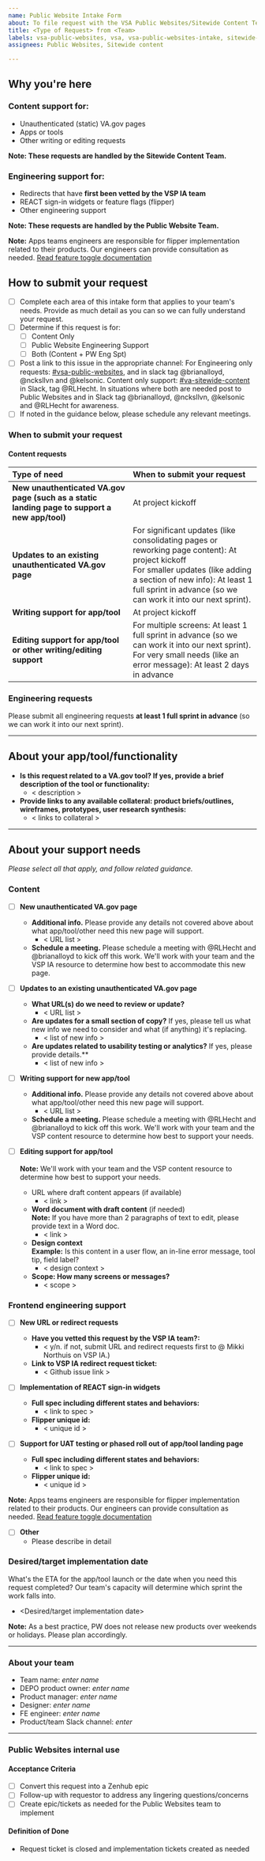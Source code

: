 ```yaml
---
name: Public Website Intake Form
about: To file request with the VSA Public Websites/Sitewide Content Teams
title: <Type of Request> from <Team>
labels: vsa-public-websites, vsa, vsa-public-websites-intake, sitewide-content, needs-grooming
assignees: Public Websites, Sitewide content

---
```


## Why you're here 

### Content support for:
- Unauthenticated (static) VA.gov pages
- Apps or tools
- Other writing or editing requests

**Note: These requests are handled by the Sitewide Content Team.** 

### Engineering support for:
- Redirects that have **first been vetted by the VSP IA team**
- REACT sign-in widgets or feature flags (flipper)
- Other engineering support

**Note: These requests are handled by the Public Website Team.** 

**Note:** Apps teams engineers are responsible for flipper implementation related to their products. Our engineers can provide consultation as needed. [Read feature toggle documentation](https://department-of-veterans-affairs.github.io/veteran-facing-services-tools/platform/tools/feature-toggles/)

## How to submit your request

- [ ] Complete each area of this intake form that applies to your team's needs. Provide as much detail as you can so we can fully understand your request.
- [ ] Determine if this request is for:
     - [ ] Content Only      
     - [ ] Public Website Engineering Support      
     - [ ] Both (Content + PW Eng Spt)   
- [ ] Post a link to this issue in the appropriate channel: For Engineering only requests: [#vsa-public-websites](https://dsva.slack.com/channels/vsa-public-websites), and in slack tag @brianalloyd, @ncksllvn and @kelsonic. Content only support: [#va-sitewide-content](https://dsva.slack.com/channels/va-sitewide-content) in Slack, tag @RLHecht.  In situations where both are needed post to Public Websites and in Slack tag @brianalloyd, @ncksllvn, @kelsonic and @RLHecht for awareness.  
- [ ] If noted in the guidance below, please schedule any relevant meetings.

### When to submit your request

#### Content requests

|Type of need | When to submit your request |
| :-- | :-- |
| **New unauthenticated VA.gov page (such as a static landing page to support a new app/tool)** | At project kickoff |
| **Updates to an existing unauthenticated VA.gov page** | For significant updates (like consolidating pages or reworking page content): At project kickoff <br> For smaller updates (like adding a section of new info): At least 1 full sprint in advance (so we can work it into our next sprint). |
| **Writing support for app/tool** | At project kickoff | 
| **Editing support for app/tool or other writing/editing support** | For multiple screens: At least 1 full sprint in advance (so we can work it into our next sprint). <br> For very small needs (like an error message): At least 2 days in advance | 

### Engineering requests

Please submit all engineering requests **at least 1 full sprint in advance** (so we can work it into our next sprint).

---

## About your app/tool/functionality

* **Is this request related to a VA.gov tool? If yes, provide a brief description of the tool or functionality:**  
   * < description > 
* **Provide links to any available collateral: product briefs/outlines, wireframes, prototypes, user research synthesis:** 
   * < links to collateral >

---

## About your support needs
*Please select all that apply, and follow related guidance.* 

### Content
     
- [ ] **New unauthenticated VA.gov page**
   * **Additional info.** Please provide any details not covered above about what app/tool/other need this new page will support. 
      * < URL list >
   * **Schedule a meeting.** Please schedule a meeting with @RLHecht and @brianalloyd to kick off this work. We'll work with your team and the VSP IA resource to determine how best to accommodate this new page.  

- [ ] **Updates to an existing unauthenticated VA.gov page**
   * **What URL(s) do we need to review or update?** 
      * < URL list >
   * **Are updates for a small section of copy?** If yes, please tell us what new info we need to consider and what (if anything) it's replacing.
      * < list of new info >
   * **Are updates related to usability testing or analytics?** If yes, please provide details.**
       * < list of new info >

- [ ] **Writing support for new app/tool** 
   * **Additional info.** Please provide any details not covered above about what app/tool/other need this new page will support. 
      * < URL list >
   * **Schedule a meeting.** Please schedule a meeting with @RLHecht and @brianalloyd to kick off this work. We'll work with your team and the VSP content resource to determine how best to support your needs.   

- [ ] **Editing support for app/tool** <br> <br> **Note:** We'll work with your team and the VSP content resource to determine how best to support your needs.
   * URL where draft content appears (if available) <br>    
     - < link > 
   * **Word document with draft content** (if needed) <br> **Note:** If you have more than 2 paragraphs of text to edit, please provide text in a Word doc.     
     - < link >      
   * **Design context** <br> **Example:** Is this content in a user flow, an in-line error message, tool tip, field label?
     - < design context >
   * **Scope: How many screens or messages?** 
     - < scope >            

### Frontend engineering support 

- [ ] **New URL or redirect requests**
   * **Have you vetted this request by the VSP IA team?:** 
     - < y/n. if not, submit URL and redirect requests first to @ Mikki Northuis on VSP IA.)
   * **Link to VSP IA redirect request ticket:** 
     - < Github issue link >
   
- [ ] **Implementation of REACT sign-in widgets**
   * **Full spec including different states and behaviors:** 
     - < link to spec >
   * **Flipper unique id:** 
     - < unique id >
     
 - [ ] **Support for UAT testing or phased roll out of app/tool landing page**
    * **Full spec including different states and behaviors:** 
      - < link to spec >
    * **Flipper unique id:** 
      - < unique id >

**Note:** Apps teams engineers are responsible for flipper implementation related to their products. Our engineers can provide consultation as needed. [Read feature toggle documentation](https://department-of-veterans-affairs.github.io/veteran-facing-services-tools/platform/tools/feature-toggles/)

- [ ] **Other**
   * Please describe in detail
      

### Desired/target implementation date

What's the ETA for the app/tool launch or the date when you need this request completed? Our team's capacity will determine which sprint the work falls into.

* <Desired/target implementation date>

**Note:** As a best practice, PW does not release new products over weekends or holidays. Please plan accordingly. 

---

### About your team

- Team name: *enter name*
- DEPO product owner: *enter name*
- Product manager: *enter name*
- Designer: *enter name*
- FE engineer: *enter name*
- Product/team Slack channel: *enter*

--- 
### Public Websites internal use

#### Acceptance Criteria
- [ ] Convert this request into a Zenhub epic
- [ ] Follow-up with requestor to address any lingering questions/concerns
- [ ] Create epic/tickets as needed for the Public Websites team to implement

#### Definition of Done
* Request ticket is closed and implementation tickets created as needed
